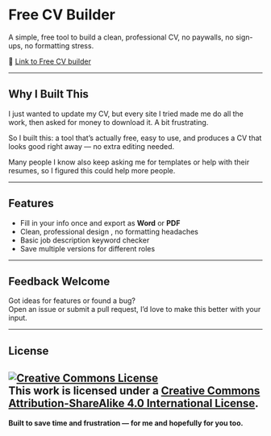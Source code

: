 # Free CV Builder

A simple, free tool to build a clean, professional CV, no paywalls, no sign-ups, no formatting stress.

🔗 [Link to Free CV builder ](https://github.com/meronmkifle/free-cv-builder/tree/main)

---

## Why I Built This

I just wanted to update my CV, but every site I tried made me do all the work, then asked for money to download it. A bit frustrating.

So I built this: a tool that’s actually free, easy to use, and produces a CV that looks good right away — no extra editing needed.

Many people I know also keep asking me for templates or help with their resumes, so I figured this could help more people.

---

## Features

- Fill in your info once and export as **Word** or **PDF**
- Clean, professional design , no formatting headaches
- Basic job description keyword checker
- Save multiple versions for different roles

---

## Feedback Welcome

Got ideas for features or found a bug?  
Open an issue or submit a pull request,  I’d love to make this better with your input.

---

## License
<a rel="license" href="http://creativecommons.org/licenses/by-sa/4.0/"><img alt="Creative Commons License" style="border-width:0" src="https://i.creativecommons.org/l/by-sa/4.0/88x31.png" /></a><br />This work is licensed under a <a rel="license" href="http://creativecommons.org/licenses/by-sa/4.0/">Creative Commons Attribution-ShareAlike 4.0 International License</a>.
---

**Built to save time and frustration — for me and hopefully for you too.**
